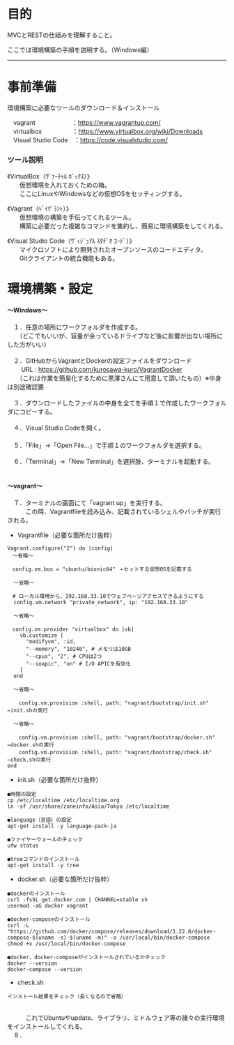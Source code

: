 # 目的
MVCとRESTの仕組みを理解すること。

ここでは環境構築の手順を説明する。（Windows編）

***
# 事前準備
環境構築に必要なツールのダウンロード＆インストール

　vagrant　　　　　　：https://www.vagrantup.com/ <br>
　virtualbox　　　　　：https://www.virtualbox.org/wiki/Downloads <br>
　Visual Studio Code　：https://code.visualstudio.com/ <br>

 ### ツール説明
 
  《VirtualBox（ｳﾞｧｰﾁｬﾙ ﾎﾞｯｸｽ）》<br>
  　　仮想環境を入れておくための箱。<br>
  　　ここにLinuxやWindowsなどの仮想OSをセッティングする。<br>
  
  《Vagrant（ﾍﾞｲｸﾞﾗﾝﾄ）》<br>
  　　仮想環境の構築を手伝ってくれるツール。<br>
  　　構築に必要だった複雑なコマンドを集約し、簡易に環境構築をしてくれる。<br>
     
   《Visual Studio Code（ｳﾞｨｼﾞｭｱﾙ ｽﾀﾁﾞｵ ｺｰﾄﾞ）》<br>
   　　マイクロソフトにより開発されたオープンソースのコードエディタ。<br>
   　　Gitクライアントの統合機能もある。<br>
      
# 環境構築・設定 <br>

#### ～Windows～ <br>

　１．任意の場所にワークフォルダを作成する。<br>
　　（どこでもいいが、容量が余っているドライブなど後に影響が出ない場所にした方がいい）<br>
 <br>
　２．GitHubからVagrantとDockerの設定ファイルをダウンロード<br>
　　 URL : https://github.com/kurosawa-kuro/VagrantDocker <br>
　　（これは作業を簡易化するために黒澤さんにて用意して頂いたもの）※中身は別途確認要 <br>
 <br>
　３．ダウンロードしたファイルの中身を全てを手順１で作成したワークフォルダにコピーする。<br>
 <br>
　４．Visual Studio Codeを開く。<br>
　<br>
　５．「File」→「Open File...」で手順１のワークフォルダを選択する。<br>
 <br>
　６．「Terminal」→「New Terminal」を選択肢、ターミナルを起動する。 <br>
 <br>
 
 #### ～vagrant～ <br>
　７．ターミナルの画面にて「vagrant up」を実行する。<br>
　　　この時、Vagrantfileを読み込み、記載されているシェルやバッチが実行される。<br>

- Vagrantfile（必要な箇所だけ抜粋）
```
Vagrant.configure("2") do |config|
　～省略～

　config.vm.box = "ubuntu/bionic64"　←セットする仮想OSを記載する
  
  ～省略～

　# ローカル環境から、192.168.33.10でウェブページアクセスできるようにする
  config.vm.network "private_network", ip: "192.168.33.10"

  ～省略～

　config.vm.provider "virtualbox" do |vb|
    vb.customize [
      "modifyvm", :id,
      "--memory", "10240", # メモリは10GB
      "--cpus", "2", # CPUは2つ
      "--ioapic", "on" # I/O APICを有効化
    ]
  end

  ～省略～
  
  　config.vm.provision :shell, path: "vagrant/bootstrap/init.sh"　←init.shの実行
  
  ～省略～

  　config.vm.provision :shell, path: "vagrant/bootstrap/docker.sh"　←docker.shの実行
  　config.vm.provision :shell, path: "vagrant/bootstrap/check.sh"　←check.shの実行
end

```
 - init.sh（必要な箇所だけ抜粋）
```
●時間の設定
cp /etc/localtime /etc/localtime.org
ln -sf /usr/share/zoneinfo/Asia/Tokyo /etc/localtime

●language（言語）の設定
apt-get install -y language-pack-ja

●ファイヤーウォールのチェック  
ufw status

●treeコマンドのインストール  
apt-get install -y tree
```

- docker.sh（必要な箇所だけ抜粋）
```
●dockerのインストール
curl -fsSL get.docker.com | CHANNEL=stable sh
usermod -aG docker vagrant

●docker-composeのインストール
curl -L "https://github.com/docker/compose/releases/download/1.22.0/docker-compose-$(uname -s)-$(uname -m)" -o /usr/local/bin/docker-compose
chmod +x /usr/local/bin/docker-compose

●docker、docker-composeがインストールされているかチェック
docker --version
docker-compose --version
```
- check.sh
```
インストール結果をチェック（長くなるので省略）
```


 <br>
　　　これでUbuntuやupdate、ライブラリ、ミドルウェア等の諸々の実行環境をインストールしてくれる。
 <br>
　８．
